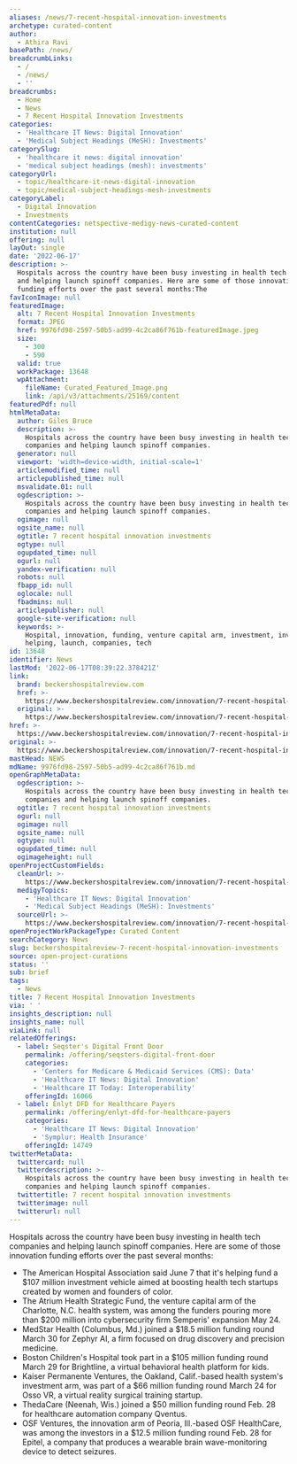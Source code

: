 ```yaml
---
aliases: /news/7-recent-hospital-innovation-investments
archetype: curated-content
author:
  - Athira Ravi
basePath: /news/
breadcrumbLinks:
  - /
  - /news/
  - ''
breadcrumbs:
  - Home
  - News
  - 7 Recent Hospital Innovation Investments
categories:
  - 'Healthcare IT News: Digital Innovation'
  - 'Medical Subject Headings (MeSH): Investments'
categorySlug:
  - 'healthcare it news: digital innovation'
  - 'medical subject headings (mesh): investments'
categoryUrl:
  - topic/healthcare-it-news-digital-innovation
  - topic/medical-subject-headings-mesh-investments
categoryLabel:
  - Digital Innovation
  - Investments
contentCategories: netspective-medigy-news-curated-content
institution: null
offering: null
layOut: single
date: '2022-06-17'
description: >-
  Hospitals across the country have been busy investing in health tech companies
  and helping launch spinoff companies. Here are some of those innovation
  funding efforts over the past several months:The 
favIconImage: null
featuredImage:
  alt: 7 Recent Hospital Innovation Investments
  format: JPEG
  href: 9976fd98-2597-50b5-ad99-4c2ca86f761b-featuredImage.jpeg
  size:
    - 300
    - 590
  valid: true
  workPackage: 13648
  wpAttachment:
    fileName: Curated_Featured_Image.png
    link: /api/v3/attachments/25169/content
featuredPdf: null
htmlMetaData:
  author: Giles Bruce
  description: >-
    Hospitals across the country have been busy investing in health tech
    companies and helping launch spinoff companies.
  generator: null
  viewport: 'width=device-width, initial-scale=1'
  articlemodified_time: null
  articlepublished_time: null
  msvalidate.01: null
  ogdescription: >-
    Hospitals across the country have been busy investing in health tech
    companies and helping launch spinoff companies.
  ogimage: null
  ogsite_name: null
  ogtitle: 7 recent hospital innovation investments
  ogtype: null
  ogupdated_time: null
  ogurl: null
  yandex-verification: null
  robots: null
  fbapp_id: null
  oglocale: null
  fbadmins: null
  articlepublisher: null
  google-site-verification: null
  keywords: >-
    Hospital, innovation, funding, venture capital arm, investment, investing,
    helping, launch, companies, tech
id: 13648
identifier: News
lastMod: '2022-06-17T08:39:22.378421Z'
link:
  brand: beckershospitalreview.com
  href: >-
    https://www.beckershospitalreview.com/innovation/7-recent-hospital-innovation-investments.html
  original: >-
    https://www.beckershospitalreview.com/innovation/7-recent-hospital-innovation-investments.html
href: >-
  https://www.beckershospitalreview.com/innovation/7-recent-hospital-innovation-investments.html
original: >-
  https://www.beckershospitalreview.com/innovation/7-recent-hospital-innovation-investments.html
mastHead: NEWS
mdName: 9976fd98-2597-50b5-ad99-4c2ca86f761b.md
openGraphMetaData:
  ogdescription: >-
    Hospitals across the country have been busy investing in health tech
    companies and helping launch spinoff companies.
  ogtitle: 7 recent hospital innovation investments
  ogurl: null
  ogimage: null
  ogsite_name: null
  ogtype: null
  ogupdated_time: null
  ogimageheight: null
openProjectCustomFields:
  cleanUrl: >-
    https://www.beckershospitalreview.com/innovation/7-recent-hospital-innovation-investments.html
  medigyTopics:
    - 'Healthcare IT News: Digital Innovation'
    - 'Medical Subject Headings (MeSH): Investments'
  sourceUrl: >-
    https://www.beckershospitalreview.com/innovation/7-recent-hospital-innovation-investments.html
openProjectWorkPackageType: Curated Content
searchCategory: News
slug: beckershospitalreview-7-recent-hospital-innovation-investments
source: open-project-curations
status: ''
sub: brief
tags:
  - News
title: 7 Recent Hospital Innovation Investments
via: ' '
insights_description: null
insights_name: null
viaLink: null
relatedOfferings:
  - label: Seqster's Digital Front Door
    permalink: /offering/seqsters-digital-front-door
    categories:
      - 'Centers for Medicare & Medicaid Services (CMS): Data'
      - 'Healthcare IT News: Digital Innovation'
      - 'Healthcare IT Today: Interoperability'
    offeringId: 16066
  - label: Enlyt DFD for Healthcare Payers
    permalink: /offering/enlyt-dfd-for-healthcare-payers
    categories:
      - 'Healthcare IT News: Digital Innovation'
      - 'Symplur: Health Insurance'
    offeringId: 14749
twitterMetaData:
  twittercard: null
  twitterdescription: >-
    Hospitals across the country have been busy investing in health tech
    companies and helping launch spinoff companies.
  twittertitle: 7 recent hospital innovation investments
  twitterimage: null
  twitterurl: null
---
```

<p>Hospitals across the country have been busy investing in health tech companies and helping launch spinoff companies. Here are some of those innovation funding efforts over the past several months:</p><ul><li>The American Hospital Association said June 7 that it's helping fund a $107 million investment vehicle aimed at boosting health tech startups created by women and founders of color.</li><li>The Atrium Health Strategic Fund, the venture capital arm of the Charlotte, N.C. health system, was among the funders pouring more than $200 million into cybersecurity firm Semperis' expansion May 24.</li><li>MedStar Health (Columbus, Md.) joined a $18.5 million funding round March 30 for Zephyr AI, a firm focused on drug discovery and precision medicine.</li><li>Boston Children's Hospital took part in a $105 million funding round March 29 for Brightline, a virtual behavioral health platform for kids.</li><li>Kaiser Permanente Ventures, the Oakland, Calif.-based health system's investment arm, was part of a $66 million funding round March 24 for Osso VR, a virtual reality surgical training startup.</li><li>ThedaCare (Neenah, Wis.) joined a $50 million funding round Feb. 28 for healthcare automation company Qventus.</li><li>OSF Ventures, the innovation arm of Peoria, Ill.-based OSF HealthCare, was among the investors in a $12.5 million funding round Feb. 28 for Epitel, a company that produces a wearable brain wave-monitoring device to detect seizures.</li></ul>